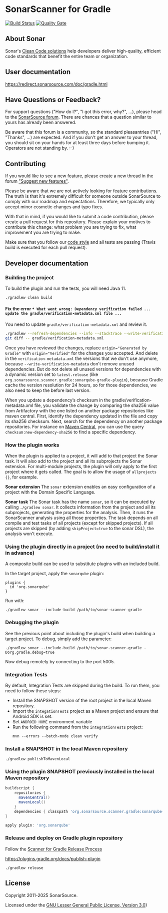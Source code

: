 SonarScanner for Gradle
============================

[![Build Status](https://api.cirrus-ci.com/github/SonarSource/sonar-scanner-gradle.svg)](https://cirrus-ci.com/github/SonarSource/sonar-scanner-gradle) [![Quality Gate](https://next.sonarqube.com/sonarqube/api/project_badges/measure?project=org.sonarsource.scanner.gradle%3Asonarqube-gradle-plugin&metric=alert_status)](https://next.sonarqube.com/sonarqube/dashboard?id=org.sonarsource.scanner.gradle%3Asonarqube-gradle-plugin)

About Sonar
-----------

Sonar's [Clean Code solutions](https://www.sonarsource.com/solutions/clean-code/?utm_medium=referral&utm_source=github&utm_campaign=clean-code&utm_content=sonar-scanner-cli-docker) help developers deliver high-quality, efficient code standards that benefit the entire team or organization.

User documentation
------------------

https://redirect.sonarsource.com/doc/gradle.html

Have Questions or Feedback?
---------------------------

For support questions ("How do I?", "I got this error, why?", ...), please head to the [SonarSource forum](https://community.sonarsource.com/c/help). There are chances that a question similar to yours has already been answered. 

Be aware that this forum is a community, so the standard pleasantries ("Hi", "Thanks", ...) are expected. And if you don't get an answer to your thread, you should sit on your hands for at least three days before bumping it. Operators are not standing by. :-)


Contributing
------------

If you would like to see a new feature, please create a new thread in the forum ["Suggest new features"](https://community.sonarsource.com/c/suggestions/features).

Please be aware that we are not actively looking for feature contributions. The truth is that it's extremely difficult for someone outside SonarSource to comply with our roadmap and expectations. Therefore, we typically only accept minor cosmetic changes and typo fixes.

With that in mind, if you would like to submit a code contribution, please create a pull request for this repository. Please explain your motives to contribute this change: what problem you are trying to fix, what improvement you are trying to make.

Make sure that you follow our [code style](https://github.com/SonarSource/sonar-developer-toolset#code-style) and all tests are passing (Travis build is executed for each pull request).


Developer documentation
-----------------------

### Building the project
To build the plugin and run the tests, you will need Java 11.
```bash
./gradlew clean build
```

#### Fix the error `* What went wrong: Dependency verification failed ... update the gradle/verification-metadata.xml file ...`
You need to update `gradle/verification-metadata.xml` and review it.
```bash
./gradlew --refresh-dependencies --info --stacktrace --write-verification-metadata sha256
git diff -- gradle/verification-metadata.xml
```
Once you have reviewed the changes, replace `origin="Generated by Gradle"` with `origin="Verified"` for the changes you accepted.
And delete in the `verification-metadata.xml` the versions that we don't use anymore, because `--write-verification-metadata` don't remove unused dependencies.
But do not delete all unused versions for dependencies with a dynamic version set to `latest.release` (like `org.sonarsource.scanner.gradle:sonarqube-gradle-plugin`), 
because Gradle cache the version resolution for 24 hours, so for those dependencies, we also need to keep the before last version.

When you update a dependency’s checksum in the gradle/verification-metadata.xml file, you validate the change by comparing the sha256 value from Artifactory with the one listed on another package repositories like maven central. 
First, identify the dependency updated in the file and copy its sha256 checksum. 
Next, search for the dependency on another package repositories. For instance on [Maven Central](https://central.sonatype.com), you can use the query `checksum:new-dependency-sha256` to find a specific dependency.


### How the plugin works
When the plugin is applied to a project, it will add to that project the Sonar task. It will also add to the project and all its subprojects the Sonar extension.
For multi-module projects, the plugin will only apply to the first project where it gets called. The goal is to allow the usage of `allprojects {}`, for example.

**Sonar extension**
The `sonar` extension enables an easy configuration of a project with the Domain Specific Language.

**Sonar task**
The Sonar task has the name `sonar`, so it can be executed by calling `./gradlew sonar`. It collects information from the project and all its subprojects, generating the properties for the analysis. Then, it runs the SonarScanner analysis using all those properties.
The task depends on all compile and test tasks of all projects (except for skipped projects).
If all projects are skipped (by adding `skipProject=true` to the sonar DSL), the analysis won't execute.


### Using the plugin directly in a project (no need to build/install it in advance)
A composite build can be used to substitute plugins with an included build.

In the target project, apply the `sonarqube` plugin:
```
plugins {
  id 'org.sonarqube'
}
```

Run with:
```
./gradlew sonar --include-build /path/to/sonar-scanner-gradle
```

### Debugging the plugin
See the previous point about including the plugin's build when building a target project.
To debug, simply add the parameter:
```
./gradlew sonar --include-build /path/to/sonar-scanner-gradle -Dorg.gradle.debug=true
```

Now debug remotely by connecting to the port 5005.

### Integration Tests
By default, Integration Tests are skipped during the build. To run them, you need to follow these steps:

* Install the SNAPSHOT version of the root project in the local Maven repository.  
* Import the `integationTests` project as a Maven project and ensure that Android SDK is set.  
* Set `ANDROID_HOME` environment variable
* Run the following command from the `integrationTests` project:
    ```
    mvn --errors --batch-mode clean verify
    ```

### Install a SNAPSHOT in the local Maven repository

    ./gradlew publishToMavenLocal

### Using the plugin SNAPSHOT previously installed in the local Maven repository

```groovy
buildscript {
    repositories { 
      mavenCentral()
      mavenLocal()
    }
    dependencies { classpath 'org.sonarsource.scanner.gradle:sonarqube-gradle-plugin:<THE VERSION>' }
}

apply plugin: 'org.sonarqube'
```

### Release and deploy on Gradle plugin repository

Follow the [Scanner for Gradle Release Process](https://xtranet-sonarsource.atlassian.net/wiki/spaces/SSG/pages/1181729/Scanner+for+Gradle+Release+Process)

https://plugins.gradle.org/docs/publish-plugin

    ./gradlew release


License
-------

Copyright 2011-2025 SonarSource.

Licensed under the [GNU Lesser General Public License, Version 3.0](http://www.gnu.org/licenses/lgpl.txt))
